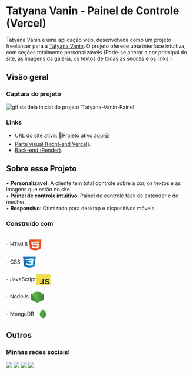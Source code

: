 # Tatyana Vanin - Painel de Controle (Vercel)

Tatyana Vanin é uma aplicação web, desenvolvida como um projeto freelancer para a [Tatyana Vanin](https://www.instagram.com/taty_vanin/).
O projeto oferece uma interface intuitiva, com seções totalmente personalizaveis (Pode-se alterar a cor principal do site, as imagens da galeria, os textos de todas as seções e os links.)
## Visão geral

### Captura do projeto

<img src="./src/taty-painel.gif" alt="gif da dela inicial do projeto 'Tatyana-Vanin-Painel'">

### Links

- URL do site ativo: [🛜Projeto ativo aqui💻](https://tatyana-vanin.vercel.app/)
- [Parte visual (Front-end Vercel)](https://github.com/Tales-Santos7/t_b-vercel).<br>
- [Back-end (Render)](https://github.com/Tales-Santos7/t_b).

## Sobre esse Projeto 

 • <strong>Personalizavel</strong>: A cliente tem total controle sobre a cor, os textos e as imagens que estão no site.<br>
 • <strong>Painel de controle intuitivo</strong>: Painel de controle fácil de entender e de mecher.<br>
 • <strong>Responsivo</strong>: Otimizado para desktop e dispositivos móveis. 

### Construído com

<div style="display: inline_block"><br>
- HTML5<img align="center" alt="HTML" height="30" width="40" src="https://raw.githubusercontent.com/devicons/devicon/master/icons/html5/html5-original.svg"><br><br>
  - CSS <img align="center" alt="CSS" height="30" width="40" src="https://raw.githubusercontent.com/devicons/devicon/master/icons/css3/css3-original.svg"><br><br>
- JavaScript<img align="center" alt="JavaScript" height="30" width="40" src="https://raw.githubusercontent.com/devicons/devicon/master/icons/javascript/javascript-original.svg"><br><br>
   - NodeJs <img align="center" alt="NodeJs" height="30" width="40" src="https://raw.githubusercontent.com/devicons/devicon/master/icons/nodejs/nodejs-original.svg"><br><br>
   - MongoDB <img align="center" alt="MongoDB" height="30" width="40" src="https://raw.githubusercontent.com/devicons/devicon/master/icons/mongodb/mongodb-original.svg"><br>
</div>

## Outros

### Minhas redes sociais!

<div> 
   <a href="https://instagram.com/tales.s7" target="_blank"><img src="https://img.shields.io/badge/-Instagram-%23E4405F?style=for-the-badge&logo=instagram&logoColor=white" target="_blank"></a>
  <a href="https://www.linkedin.com/in/tales-santos7" target="_blank"><img src="https://img.shields.io/badge/-LinkedIn-%230077B5?style=for-the-badge&logo=linkedin&logoColor=white" target="_blank"></a>
   <a href = "mailto:tales.js07@gmail.com"><img src="https://img.shields.io/badge/-Gmail-%23333?style=for-the-badge&logo=gmail&logoColor=white" target="_blank"></a>
   <a href="https://talessantos-mu.vercel.app/" target="_blank"><img src="https://img.shields.io/badge/-Portf%C3%B3lio-Ffa500?style=for-the-badge&logo=portfolio&logoColor=white" target="_blank"></a>
</div>
